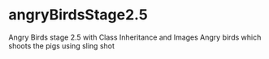 # angryBirdsStage2.5
Angry Birds stage 2.5 with Class Inheritance and Images
Angry birds which shoots the pigs using sling shot
